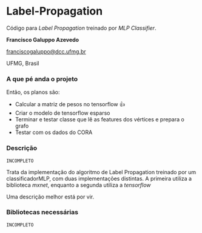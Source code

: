 # Label-Propagation

Código para *Label Propagation* treinado por *MLP Classifier*.

**Francisco Galuppo Azevedo**

franciscogaluppo@dcc.ufmg.br

UFMG, Brasil


### A que pé anda o projeto

Então, os planos são:

- Calcular a matriz de pesos no tensorflow :+1:
- Criar o modelo de tensorflow esparso
- Terminar e testar classe que lê as features dos vértices e prepara o grafo
- Testar com os dados do CORA


### Descrição

`INCOMPLETO`

Trata da implementação do algoritmo de Label Propagation treinado por um classificadorMLP, com duas implementações distintas. A primeira utiliza a biblioteca *mxnet*, enquanto a segunda utiliza a *tensorflow*

Uma descrição melhor está por vir.


### Bibliotecas necessárias

`INCOMPLETO`

